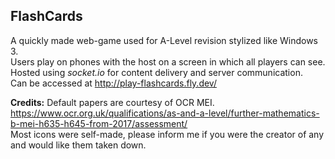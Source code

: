 ## **FlashCards**
A quickly made web-game used for A-Level revision stylized like Windows 3.  
Users play on phones with the host on a screen in which all players can see.  
Hosted using _socket.io_ for content delivery and server communication.  
Can be accessed at http://play-flashcards.fly.dev/  

**Credits:**
Default papers are courtesy of OCR MEI.  
https://www.ocr.org.uk/qualifications/as-and-a-level/further-mathematics-b-mei-h635-h645-from-2017/assessment/  
Most icons were self-made, please inform me if you were the creator of any and would like them taken down.
